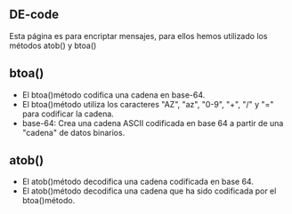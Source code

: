 <h2>DE-code</h2>
<p>Esta página es para encriptar mensajes, para ellos hemos utilizado los métodos atob() y btoa()</p>

<h2>btoa()</h2>
<ul>
    <li>El btoa()método codifica una cadena en base-64.</li>
    <li>El btoa()método utiliza los caracteres "AZ", "az", "0-9", "+", "/" y "=" para codificar la cadena.</li>
    <li>base-64: Crea una cadena ASCII codificada en base 64 a partir de una "cadena" de datos binarios.</li>
</ul>
<h2>atob()</h2>
<ul>
    <li>El atob()método decodifica una cadena codificada en base 64.</li>
    <li>El atob()método decodifica una cadena que ha sido codificada por el btoa()método.</li>
</ul>